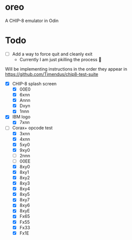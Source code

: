 # oreo
A CHIP-8 emulator in Odin

# Todo
- [ ] Add a way to force quit and cleanly exit
    - Currently I am just pkilling the process :facepalm:

Will be implementing instructions in the order they appear in https://github.com/Timendus/chip8-test-suite
- [x] CHIP-8 splash screen
  - [x] 00E0
  - [x] 6xnn
  - [x] Annn
  - [x] Dxyn
  - [x] 1nnn
- [x] IBM logo
  - [x] 7xnn
- [ ] Corax+ opcode test
  - [x] 3xnn
  - [x] 4xnn
  - [x] 5xy0
  - [x] 9xy0
  - [ ] 2nnn
  - [ ] 00EE
  - [x] 8xy0
  - [x] 8xy1
  - [x] 8xy2
  - [x] 8xy3
  - [x] 8xy4
  - [x] 8xy5
  - [x] 8xy7
  - [x] 8xy6
  - [x] 8xyE
  - [x] Fx65
  - [x] Fx55
  - [x] Fx33
  - [x] Fx1E
